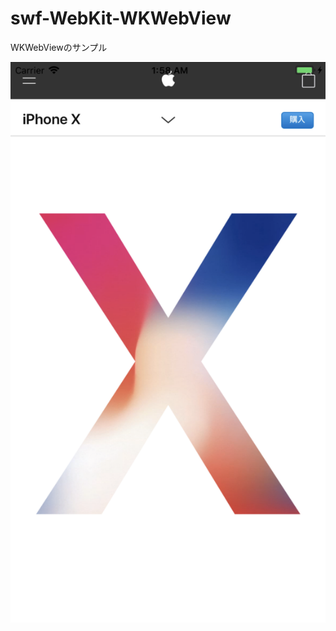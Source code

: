 # swf-WebKit-WKWebView
WKWebViewのサンプル

![WKWebView](https://github.com/sEmoto0808/resource/blob/master/WKWebView.png?raw=true)
